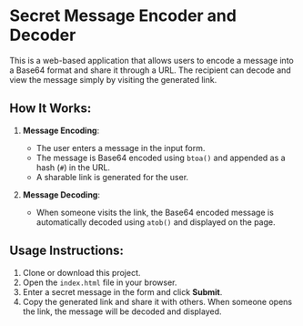 # Secret Message Encoder and Decoder

This is a web-based application that allows users to encode a message into a Base64 format and share it through a URL. The recipient can decode and view the message simply by visiting the generated link.

## How It Works:

1. **Message Encoding**:
   - The user enters a message in the input form.
   - The message is Base64 encoded using `btoa()` and appended as a hash (`#`) in the URL.
   - A sharable link is generated for the user.

2. **Message Decoding**:
   - When someone visits the link, the Base64 encoded message is automatically decoded using `atob()` and displayed on the page.

## Usage Instructions:

1. Clone or download this project.
2. Open the `index.html` file in your browser.
3. Enter a secret message in the form and click **Submit**.
4. Copy the generated link and share it with others. When someone opens the link, the message will be decoded and displayed.



